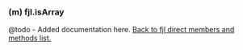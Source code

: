 ### (m) fjl.isArray
@todo - Added documentation here.
[Back to fjl direct members and methods list.](#members-and-methods)
